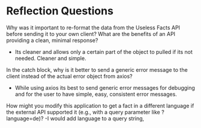 # Reflection Questions
Why was it important to re-format the data from the Useless Facts API before sending it to your own client? What are the benefits of an API providing a clean, minimal response?
- Its cleaner and allows only a certain part of the object to pulled if its not needed. Cleaner and simple.

In the catch block, why is it better to send a generic error message to the client instead of the actual error object from axios?
- While using axios its best to send generic error messages for debugging and for the user to have simple, easy, consistent error messages.

How might you modify this application to get a fact in a different language if the external API supported it (e.g., with a query parameter like ?language=de)?
-I would add language to a query string, 
